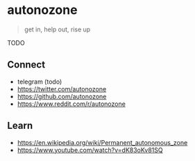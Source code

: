 # autonozone
> get in, help out, rise up

TODO

## Connect

- telegram (todo)
- https://twitter.com/autonozone
- https://github.com/autonozone
- https://www.reddit.com/r/autonozone

## Learn

- https://en.wikipedia.org/wiki/Permanent_autonomous_zone
- https://www.youtube.com/watch?v=dK83oKv81SQ
